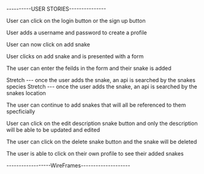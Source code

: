 ----------USER STORIES---------------

User can click on the login button or the sign up button 

User adds a username and password to create a profile

User can now click on add snake

User clicks on add snake and is presented with a form 

The user can enter the feilds in the form and their snake is added
 
Stretch --- once the user adds the snake, an api is searched by the snakes species 
Stretch --- once the user adds the snake, an api is searched by the snakes location 

The user can continue to add snakes that will all be referenced to them specficially 

User can click on the edit description snake button and only the description will be able 
to be updated and edited

The user can click on the delete snake button and the snake will be deleted

The user is able to click on their own profile to see their added snakes


------------------WireFrames--------------------


[WireFrames]:(https://photos.app.goo.gl/ePprr2Z4QtsSumxe7)




